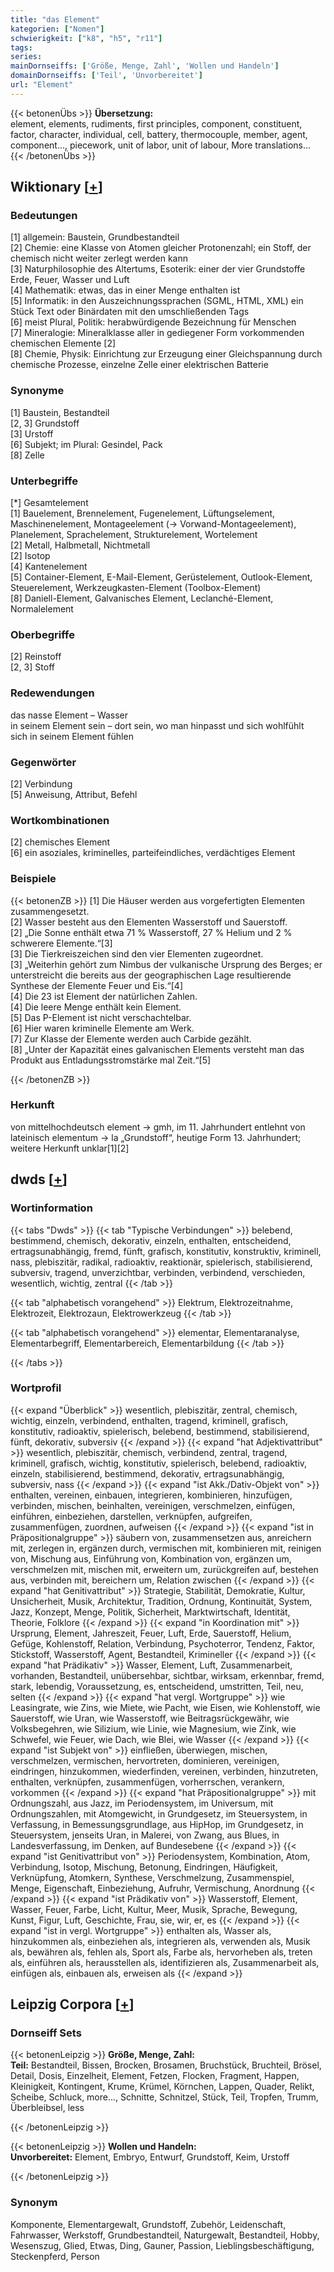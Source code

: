 ```yaml
---
title: "das Element"
kategorien: ["Nomen"]
schwierigkeit: ["k8", "h5", "r11"]
tags:
series:
mainDornseiffs: ['Größe, Menge, Zahl', 'Wollen und Handeln']
domainDornseiffs: ['Teil', 'Unvorbereitet']
url: "Element"
---
```


{{< betonenÜbs >}}
**Übersetzung:**  
element, elements, rudiments, first principles, component, constituent, factor, character, individual, cell, battery, thermocouple, member, agent, component..., piecework, unit of labor, unit of labour, More translations...  
{{< /betonenÜbs >}}

## Wiktionary [[+](https://de.wiktionary.org/wiki/Element)]

### Bedeutungen
[1] allgemein: Baustein, Grundbestandteil  
[2] Chemie: eine Klasse von Atomen gleicher Protonenzahl; ein Stoff, der chemisch nicht weiter zerlegt werden kann  
[3] Naturphilosophie des Altertums, Esoterik: einer der vier Grundstoffe Erde, Feuer, Wasser und Luft  
[4] Mathematik: etwas, das in einer Menge enthalten ist  
[5] Informatik: in den Auszeichnungssprachen (SGML, HTML, XML) ein Stück Text oder Binärdaten mit den umschließenden Tags  
[6] meist Plural, Politik: herabwürdigende Bezeichnung für Menschen  
[7] Mineralogie: Mineralklasse aller in gediegener Form vorkommenden chemischen Elemente [2]  
[8] Chemie, Physik: Einrichtung zur Erzeugung einer Gleichspannung durch chemische Prozesse, einzelne Zelle einer elektrischen Batterie  

### Synonyme
[1] Baustein, Bestandteil  
[2, 3] Grundstoff  
[3] Urstoff  
[6] Subjekt; im Plural: Gesindel, Pack  
[8] Zelle  

### Unterbegriffe
[*] Gesamtelement  
[1] Bauelement, Brennelement, Fugenelement, Lüftungselement, Maschinenelement, Montageelement (→ Vorwand-Montageelement), Planelement, Sprachelement, Strukturelement, Wortelement  
[2] Metall, Halbmetall, Nichtmetall  
[2] Isotop  
[4] Kantenelement  
[5] Container-Element, E-Mail-Element, Gerüstelement, Outlook-Element, Steuerelement, Werkzeugkasten-Element (Toolbox-Element)  
[8] Daniell-Element, Galvanisches Element, Leclanché-Element, Normalelement  

### Oberbegriffe
[2] Reinstoff  
[2, 3] Stoff  

### Redewendungen
das nasse Element – Wasser  
in seinem Element sein  – dort sein, wo man hinpasst und sich wohlfühlt  
sich in seinem Element fühlen  

### Gegenwörter
[2] Verbindung  
[5] Anweisung, Attribut, Befehl  

### Wortkombinationen
[2] chemisches Element  
[6] ein asoziales, kriminelles, parteifeindliches, verdächtiges Element  

### Beispiele
{{< betonenZB >}}
[1] Die Häuser werden aus vorgefertigten Elementen zusammengesetzt.  
[2] Wasser besteht aus den Elementen Wasserstoff und Sauerstoff.  
[2] „Die Sonne enthält etwa 71 % Wasserstoff, 27 % Helium und 2 % schwerere Elemente.“[3]  
[3] Die Tierkreiszeichen sind den vier Elementen zugeordnet.  
[3] „Weiterhin gehört zum Nimbus der vulkanische Ursprung des Berges; er unterstreicht die bereits aus der geographischen Lage resultierende Synthese der Elemente Feuer und Eis.“[4]  
[4] Die 23 ist Element der natürlichen Zahlen.  
[4] Die leere Menge enthält kein Element.  
[5] Das P-Element ist nicht verschachtelbar.  
[6] Hier waren kriminelle Elemente am Werk.  
[7] Zur Klasse der Elemente werden auch Carbide gezählt.  
[8] „Unter der Kapazität eines galvanischen Elements versteht man das Produkt aus Entladungsstromstärke mal Zeit.“[5]  

{{< /betonenZB >}}
### Herkunft
von mittelhochdeutsch element → gmh, im 11. Jahrhundert entlehnt von lateinisch elementum → la „Grundstoff“, heutige Form 13. Jahrhundert; weitere Herkunft unklar[1][2]  



## dwds [[+](https://www.dwds.de/wb/Element)]

### Wortinformation
{{< tabs "Dwds" >}}
{{< tab "Typische Verbindungen" >}}
belebend, bestimmend, chemisch, dekorativ, einzeln, enthalten, entscheidend, ertragsunabhängig, fremd, fünft, grafisch, konstitutiv, konstruktiv, kriminell, nass, plebiszitär, radikal, radioaktiv, reaktionär, spielerisch, stabilisierend, subversiv, tragend, unverzichtbar, verbinden, verbindend, verschieden, wesentlich, wichtig, zentral
{{< /tab >}}

{{< tab "alphabetisch vorangehend" >}}
Elektrum, Elektrozeitnahme, Elektrozeit, Elektrozaun, Elektrowerkzeug
{{< /tab >}}

{{< tab "alphabetisch vorangehend" >}}
elementar, Elementaranalyse, Elementarbegriff, Elementarbereich, Elementarbildung
{{< /tab >}}

{{< /tabs >}}

### Wortprofil
{{< expand "Überblick" >}} wesentlich, plebiszitär, zentral, chemisch, wichtig, einzeln, verbindend, enthalten, tragend, kriminell, grafisch, konstitutiv, radioaktiv, spielerisch, belebend, bestimmend, stabilisierend, fünft, dekorativ, subversiv {{< /expand >}}
{{< expand "hat Adjektivattribut" >}} wesentlich, plebiszitär, chemisch, verbindend, zentral, tragend, kriminell, grafisch, wichtig, konstitutiv, spielerisch, belebend, radioaktiv, einzeln, stabilisierend, bestimmend, dekorativ, ertragsunabhängig, subversiv, nass {{< /expand >}}
{{< expand "ist Akk./Dativ-Objekt von" >}} enthalten, vereinen, einbauen, integrieren, kombinieren, hinzufügen, verbinden, mischen, beinhalten, vereinigen, verschmelzen, einfügen, einführen, einbeziehen, darstellen, verknüpfen, aufgreifen, zusammenfügen, zuordnen, aufweisen {{< /expand >}}
{{< expand "ist in Präpositionalgruppe" >}} säubern von, zusammensetzen aus, anreichern mit, zerlegen in, ergänzen durch, vermischen mit, kombinieren mit, reinigen von, Mischung aus, Einführung von, Kombination von, ergänzen um, verschmelzen mit, mischen mit, erweitern um, zurückgreifen auf, bestehen aus, verbinden mit, bereichern um, Relation zwischen {{< /expand >}}
{{< expand "hat Genitivattribut" >}} Strategie, Stabilität, Demokratie, Kultur, Unsicherheit, Musik, Architektur, Tradition, Ordnung, Kontinuität, System, Jazz, Konzept, Menge, Politik, Sicherheit, Marktwirtschaft, Identität, Theorie, Folklore {{< /expand >}}
{{< expand "in Koordination mit" >}} Ursprung, Element, Jahreszeit, Feuer, Luft, Erde, Sauerstoff, Helium, Gefüge, Kohlenstoff, Relation, Verbindung, Psychoterror, Tendenz, Faktor, Stickstoff, Wasserstoff, Agent, Bestandteil, Krimineller {{< /expand >}}
{{< expand "hat Prädikativ" >}} Wasser, Element, Luft, Zusammenarbeit, vorhanden, Bestandteil, unübersehbar, sichtbar, wirksam, erkennbar, fremd, stark, lebendig, Voraussetzung, es, entscheidend, umstritten, Teil, neu, selten {{< /expand >}}
{{< expand "hat vergl. Wortgruppe" >}} wie Leasingrate, wie Zins, wie Miete, wie Pacht, wie Eisen, wie Kohlenstoff, wie Sauerstoff, wie Uran, wie Wasserstoff, wie Beitragsrückgewähr, wie Volksbegehren, wie Silizium, wie Linie, wie Magnesium, wie Zink, wie Schwefel, wie Feuer, wie Dach, wie Blei, wie Wasser {{< /expand >}}
{{< expand "ist Subjekt von" >}} einfließen, überwiegen, mischen, verschmelzen, vermischen, hervortreten, dominieren, vereinigen, eindringen, hinzukommen, wiederfinden, vereinen, verbinden, hinzutreten, enthalten, verknüpfen, zusammenfügen, vorherrschen, verankern, vorkommen {{< /expand >}}
{{< expand "hat Präpositionalgruppe" >}} mit Ordnungszahl, aus Jazz, im Periodensystem, im Universum, mit Ordnungszahlen, mit Atomgewicht, in Grundgesetz, im Steuersystem, in Verfassung, in Bemessungsgrundlage, aus HipHop, im Grundgesetz, in Steuersystem, jenseits Uran, in Malerei, von Zwang, aus Blues, in Landesverfassung, im Denken, auf Bundesebene {{< /expand >}}
{{< expand "ist Genitivattribut von" >}} Periodensystem, Kombination, Atom, Verbindung, Isotop, Mischung, Betonung, Eindringen, Häufigkeit, Verknüpfung, Atomkern, Synthese, Verschmelzung, Zusammenspiel, Menge, Eigenschaft, Einbeziehung, Aufruhr, Vermischung, Anordnung {{< /expand >}}
{{< expand "ist Prädikativ von" >}} Wasserstoff, Element, Wasser, Feuer, Farbe, Licht, Kultur, Meer, Musik, Sprache, Bewegung, Kunst, Figur, Luft, Geschichte, Frau, sie, wir, er, es {{< /expand >}}
{{< expand "ist in vergl. Wortgruppe" >}} enthalten als, Wasser als, hinzukommen als, einbeziehen als, integrieren als, verwenden als, Musik als, bewähren als, fehlen als, Sport als, Farbe als, hervorheben als, treten als, einführen als, herausstellen als, identifizieren als, Zusammenarbeit als, einfügen als, einbauen als, erweisen als {{< /expand >}}

## Leipzig Corpora [[+](https://corpora.uni-leipzig.de/en/res?word=Element&corpusId=deu_newscrawl-public_2018)]

### Dornseiff Sets
{{< betonenLeipzig >}}
**Größe, Menge, Zahl:**  
**Teil:** Bestandteil, Bissen, Brocken, Brosamen, Bruchstück, Bruchteil, Brösel, Detail, Dosis, Einzelheit, Element, Fetzen, Flocken, Fragment, Happen, Kleinigkeit, Kontingent, Krume, Krümel, Körnchen, Lappen, Quader, Relikt, Scheibe, Schluck, more..., Schnitte, Schnitzel, Stück, Teil, Tropfen, Trumm, Überbleibsel, less  

{{< /betonenLeipzig >}}


{{< betonenLeipzig >}}
**Wollen und Handeln:**  
**Unvorbereitet:** Element, Embryo, Entwurf, Grundstoff, Keim, Urstoff  

{{< /betonenLeipzig >}}

### Synonym
Komponente, Elementargewalt, Grundstoff, Zubehör, Leidenschaft, Fahrwasser, Werkstoff, Grundbestandteil, Naturgewalt, Bestandteil, Hobby, Wesenszug, Glied, Etwas, Ding, Gauner, Passion, Lieblingsbeschäftigung, Steckenpferd, Person

